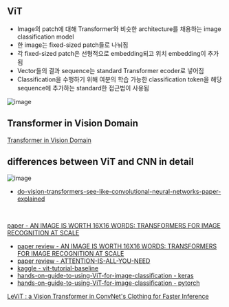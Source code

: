 ## ViT
- Image의 patch에 대해 Transformer와 비슷한 architecture를 채용하는 image classification model  
- 한 image는 fixed-sized patch들로 나눠짐  
- 각 fixed-sized patch은 선형적으로 embedding되고 위치 embedding이 추가됨  
- Vector들의 결과 sequence는 standard Transformer ecoder로 넣어짐  
- Classification을 수행하기 위해 여분의 학습 가능한 classification token을 해당 sequence에 추가하는 standard한 접근법이 사용됨  

![image](https://user-images.githubusercontent.com/50016477/176384438-7a4637e9-bd5c-481e-ac86-891f372814f9.png)

## Transformer in Vision Domain
[Transformer in Vision Domain](https://lih-verma.medium.com/transformer-in-vision-domain-4173bea5fcb8)  

## differences between ViT and CNN in detail
![image](https://user-images.githubusercontent.com/50016477/176797766-9a9a4b42-bd0c-4ac2-8174-1f91c857c2b4.png)
- [do-vision-transformers-see-like-convolutional-neural-networks-paper-explained](https://towardsdatascience.com/do-vision-transformers-see-like-convolutional-neural-networks-paper-explained-91b4bd5185c8)  

<br>

[paper - AN IMAGE IS WORTH 16X16 WORDS:
TRANSFORMERS FOR IMAGE RECOGNITION AT SCALE](https://arxiv.org/pdf/2010.11929.pdf)  
- [paper review -  AN IMAGE IS WORTH 16X16 WORDS:
TRANSFORMERS FOR IMAGE RECOGNITION AT SCALE](https://hipgyung.tistory.com/entry/%EC%89%BD%EA%B2%8C-%EC%9D%B4%ED%95%B4%ED%95%98%EB%8A%94-ViTVision-Transformer-%EB%85%BC%EB%AC%B8-%EB%A6%AC%EB%B7%B0-An-Image-is-Worth-16x16-Words-Transformers-for-Image-Recognition-at-Scale)  
- [paper review - ATTENTION-IS-ALL-YOU-NEED](https://hipgyung.tistory.com/entry/ATTENTION-IS-ALL-YOU-NEED-%EB%85%BC%EB%AC%B8-%EB%A6%AC%EB%B7%B0)  
- [kaggle - vit-tutorial-baseline](https://www.kaggle.com/code/abhinand05/vision-transformer-vit-tutorial-baseline/notebook)  
- [hands-on-guide-to-using-ViT-for-image-classification - keras](https://analyticsindiamag.com/hands-on-guide-to-using-vision-transformer-for-image-classification/)  
- [hands-on-guide-to-using-ViT-for-image-classification - pytorch](https://analyticsindiamag.com/hands-on-vision-transformers-with-pytorch/)  

[LeViT : a Vision Transformer in ConvNet's Clothing for Faster Inference](https://github.com/facebookresearch/LeViT)  
